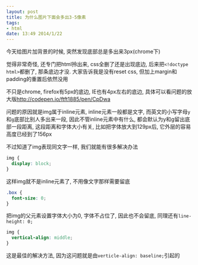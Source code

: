 ```yaml
---
layout: post
title: 为什么图片下面会多出3-5像素
tags:
- html
date: 13:49 2014/1/22
---
```


今天给图片加背景的时候, 突然发现底部总是多出来3px(chrome下)

觉得非常奇怪, 还专门把html拎出来, css全删了还是出现底边, 后来把`<!doctype html>`都删了, 那条底边才没. 大家告诉我是没有reset css, 但加上margin和padding的重置后依然没用

不只是chrome, firefox有5px的底边, IE也有4px左右的底边, 具体可以看问题的放大版<http://codepen.io/ftft1885/pen/CpDwa>

问题的原因就是img属于inline元素, inline元素一般都是文字, 而英文的小写字母`y`和`g`底部比别人多出来一段, 因此不管inline元素中有什么, 都会默认为y和g留出底部一段距离, 这段距离和字体大小有关, 比如把字体放大到129px后, 它外层的容易高度已经到了156px

不过知道了img表现同文字一样, 我们就能有很多解决办法

```css
img {
  display: block;
}
```

这样img就不是inline元素了, 不用像文字那样需要留底

```css
.box {
  font-size: 0;
}
```

把img的父元素设置字体大小为0, 字体不占位了, 因此也不会留底, 同理还有`line-height: 0;`

```css
img {
  vertical-align: middle;
}
```

这是最佳的解决方法, 因为这问题就是由`verticle-align: baseline;`引起的
